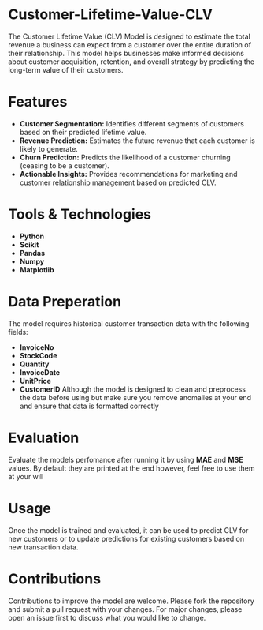 # Customer-Lifetime-Value-CLV
The Customer Lifetime Value (CLV) Model is designed to estimate the total revenue a business can expect from a customer over the entire duration of their relationship. This model helps businesses make informed decisions about customer acquisition, retention, and overall strategy by predicting the long-term value of their customers.
# Features
- **Customer Segmentation:** Identifies different segments of customers based on their predicted lifetime value.
- **Revenue Prediction:** Estimates the future revenue that each customer is likely to generate.
- **Churn Prediction:** Predicts the likelihood of a customer churning (ceasing to be a customer).
- **Actionable Insights:** Provides recommendations for marketing and customer relationship management based on predicted CLV.
# Tools & Technologies
- **Python**
- **Scikit**
- **Pandas**
- **Numpy**
- **Matplotlib**
# Data Preperation 
The model requires historical customer transaction data with the following fields:
- **InvoiceNo**
- **StockCode**
- **Quantity**
- **InvoiceDate**
- **UnitPrice**
- **CustomerID**
Although the model is designed to clean and preprocess the data before using but make sure you remove anomalies at your end and ensure that data is formatted correctly
# Evaluation
Evaluate the models perfomance after running it by using **MAE** and **MSE** values. By default they are printed at the end however, feel free to use them at your will
# Usage
Once the model is trained and evaluated, it can be used to predict CLV for new customers or to update predictions for existing customers based on new transaction data.
# Contributions 
Contributions to improve the model are welcome. Please fork the repository and submit a pull request with your changes. For major changes, please open an issue first to discuss what you would like to change.
